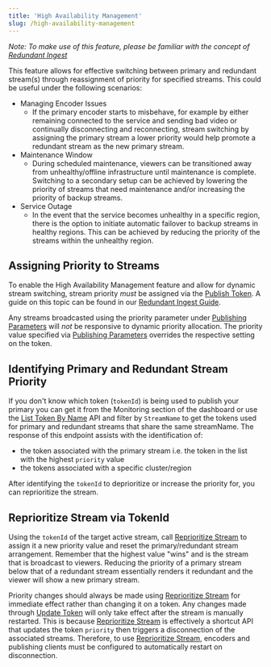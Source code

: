 ```yaml
---
title: 'High Availability Management'
slug: /high-availability-management
---
```


_Note: To make use of this feature, please be familiar with the concept of [Redundant Ingest](/millicast/broadcast/redundant-ingest/index.mdx)_

This feature allows for effective switching between primary and redundant stream(s) through reassignment of priority for specified streams. This could be useful under the following scenarios:

- Managing Encoder Issues
  - If the primary encoder starts to misbehave, for example by either remaining connected to the service and sending bad video or continually disconnecting and reconnecting, stream switching by assigning the primary stream a lower priority would help promote a redundant stream as the new primary stream.
- Maintenance Window
  - During scheduled maintenance, viewers can be transitioned away from unhealthy/offline infrastructure until maintenance is complete. Switching to a secondary setup can be achieved by lowering the priority of streams that need maintenance and/or increasing the priority of backup streams.
- Service Outage
  - In the event that the service becomes unhealthy in a specific region, there is the option to initiate automatic failover to backup streams in healthy regions. This can be achieved by reducing the priority of the streams within the unhealthy region.

## Assigning Priority to Streams

To enable the High Availability Management feature and allow for dynamic stream switching, stream priority _must_ be assigned via the [Publish Token](/millicast/streaming-dashboard/managing-your-tokens.md). A guide on this topic can be found in our [Redundant Ingest Guide](/millicast/broadcast/redundant-ingest/index.mdx).

Any streams broadcasted using the priority parameter under [Publishing Parameters](/millicast/broadcast/broadcast-parameters.md) will _not_ be responsive to dynamic priority allocation. The priority value specified via [Publishing Parameters](/millicast/broadcast/broadcast-parameters.md) overrides the respective setting on the token.

## Identifying Primary and Redundant Stream Priority

If you don't know which token (`tokenId`) is being used to publish your primary you can get it from the Monitoring section of the dashboard or use the [List Token By Name](/millicast/api/publish-token-v-1-list-tokens-by-name.api.mdx) API and filter by `StreamName` to get the tokens used for primary and redundant streams that share the same streamName. The response of this endpoint assists with the identification of:

- the token associated with the primary stream i.e. the token in the list with the highest `priority` value
- the tokens associated with a specific cluster/region

After identifying the `tokenId` to deprioritize or increase the priority for, you can reprioritize the stream.

## Reprioritize Stream via TokenId

Using the `tokenId` of the target active stream, call [Reprioritize Stream](/millicast/api/stream-reprioritize-stream.api.mdx) to assign it a new priority value and reset the primary/redundant stream arrangement. Remember that the highest value "wins" and is the stream that is broadcast to viewers. Reducing the priority of a primary stream below that of a redundant stream essentially renders it redundant and the viewer will show a new primary stream.

Priority changes should always be made using [Reprioritize Stream](/millicast/api/stream-reprioritize-stream.api.mdx) for immediate effect rather than changing it on a token. Any changes made through [Update Token](/millicast/api/publish-token-v-1-update-token.api.mdx) will only take effect after the stream is manually restarted. This is because [Reprioritize Stream](/millicast/api/stream-reprioritize-stream.api.mdx) is effectively a shortcut API that updates the token `priority` then triggers a disconnection of the associated streams. Therefore, to use [Reprioritize Stream](/millicast/api/stream-reprioritize-stream.api.mdx), encoders and publishing clients must be configured to automatically restart on disconnection.
